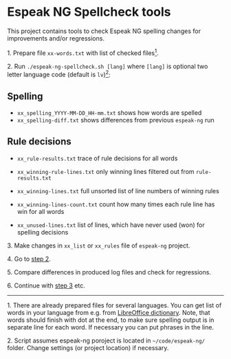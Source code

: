 # Espeak NG Spellcheck tools

This project contains tools to check Espeak NG spelling changes for improvements and/or regressions.

<a class="anchor" id="step1">1. Prepare file `xx-words.txt` with list of checked files[<sup>1</sup>](#1).

<a class="anchor" id="step2">2. Run `./espeak-ng-spellcheck.sh [lang]` where `[lang]` is optional two letter language code (default is `lv`)[<sup>2</sup>](#2):

## Spelling

* `xx_spelling_YYYY-MM-DD_HH-mm.txt` shows how words are spelled
* `xx_spelling-diff.txt` shows differences from previous `espeak-ng` run

## Rule decisions

* `xx_rule-results.txt` trace of rule decisions for all words
* `xx_winning-rule-lines.txt` only winning lines filtered out from  `rule-results.txt`
 
* `xx_winning-lines.txt` full unsorted list of line numbers of winning rules
* `xx_winning-lines-count.txt` count how many times each rule line has win for all words
* `xx_unused-lines.txt` list of lines, which have never used (won) for spelling decisions


<a class="anchor" id="step3">3. Make changes in `xx_list` or `xx_rules` file of `espeak-ng` project.
 
<a class="anchor" id="step4">4. Go to [step 2](#step2).
 
<a class="anchor" id="step5">5. Compare differences in produced log files and check for regressions.

<a class="anchor" id="step6">6. Continue with [step 3](#step3) etc.

----

<a class="anchor" id="1"></a>1. There are already prepared files for several languages. You can get list of words in your language from e.g. from [LibreOffice dictionary](https://cgit.freedesktop.org/libreoffice/dictionaries/tree/). Note, that words should finish with dot at the end, to make sure spelling output is in separate line for each word. If necessary you can put phrases in the line.

<a class="anchor" id="2"></a>2. Script assumes espeak-ng poroject is located in `~/code/espeak-ng/` folder. Change settings (or project location) if necessary.
